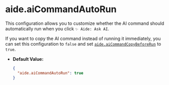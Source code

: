 # aide.aiCommandAutoRun

This configuration allows you to customize whether the AI command should automatically run when you click `✨ Aide: Ask AI`.

If you want to copy the AI command instead of running it immediately, you can set this configuration to `false` and set [`aide.aiCommandCopyBeforeRun`](./ai-command-copy-before-run.md) to `true`.

- **Default Value:**

  ```json
  {
    "aide.aiCommandAutoRun": true
  }
  ```
